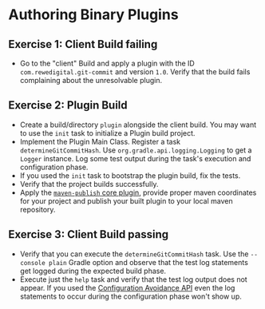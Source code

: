 # Authoring Binary Plugins

## Exercise 1: Client Build failing

* Go to the "client" Build and apply a plugin with the ID `com.rewedigital.git-commit` and version `1.0`. Verify that the build fails complaining about the
 unresolvable plugin.


## Exercise 2: Plugin Build
* Create a build/directory `plugin` alongside the client build. You may want to use the `init` task to initialize a Plugin build project.
* Implement the Plugin Main Class. Register a task `determineGitCommitHash`. Use `org.gradle.api.logging.Logging` to get a `Logger` instance. Log some test
 output during the task's execution and configuration phase.
* If you used the `init` task to bootstrap the plugin build, fix the tests.
* Verify that the project builds successfully.
* Apply the [`maven-publish` core plugin](https://docs.gradle.org/current/userguide/publishing_maven.html), provide proper maven coordinates for your project
 and publish your built plugin to your local maven repository.


## Exercise 3: Client Build passing

* Verify that you can execute the `determineGitCommitHash` task. Use the `--console plain` Gradle option and observe that the test log statements get logged
 during the expected build phase.
* Execute just the `help` task and verify that the test log output does not appear. If you used the [Configuration Avoidance API](https://docs.gradle.org/current/userguide/task_configuration_avoidance.html)
 even the log statements to occur during the configuration phase won't show up.
